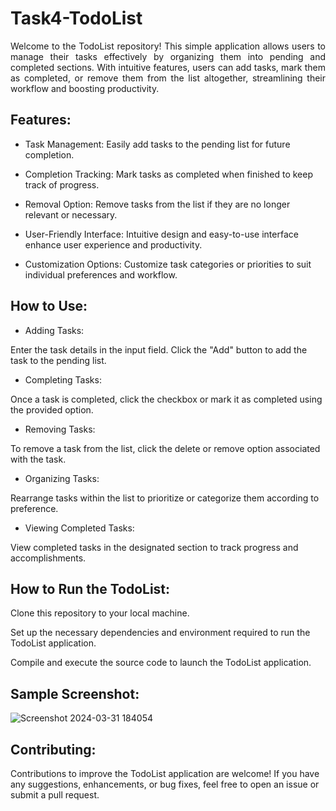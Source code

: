 <h1>Task4-TodoList</h1>
<p align="justify"> Welcome to the TodoList repository! This simple application allows users to manage their tasks effectively by organizing them into pending and completed sections. With intuitive features, users can add tasks, mark them as completed, or remove them from the list altogether, streamlining their workflow and boosting productivity.</p>

## Features:

- Task Management: Easily add tasks to the pending list for future completion.

- Completion Tracking: Mark tasks as completed when finished to keep track of progress.

- Removal Option: Remove tasks from the list if they are no longer relevant or necessary.

- User-Friendly Interface: Intuitive design and easy-to-use interface enhance user experience and productivity.

- Customization Options: Customize task categories or priorities to suit individual preferences and workflow.

## How to Use:

- Adding Tasks:

Enter the task details in the input field.
Click the "Add" button to add the task to the pending list.
- Completing Tasks:

Once a task is completed, click the checkbox or mark it as completed using the provided option.
- Removing Tasks:

To remove a task from the list, click the delete or remove option associated with the task.
- Organizing Tasks:

Rearrange tasks within the list to prioritize or categorize them according to preference.
- Viewing Completed Tasks:

View completed tasks in the designated section to track progress and accomplishments.
## How to Run the TodoList:

Clone this repository to your local machine.

Set up the necessary dependencies and environment required to run the TodoList application.

Compile and execute the source code to launch the TodoList application.

## Sample Screenshot:
![Screenshot 2024-03-31 184054](https://github.com/Tayl-Amber/CODSOFT/assets/152214724/660e857d-b119-4ba9-8e44-f6cce7282b50)


## Contributing:

Contributions to improve the TodoList application are welcome! If you have any suggestions, enhancements, or bug fixes, feel free to open an issue or submit a pull request.
